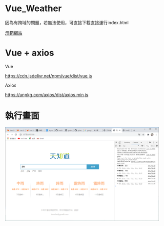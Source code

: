 # Vue_Weather

因為有跨域的問題，若無法使用，可直接下載直接運行index.html

[示範網站](https://ivesshe.github.io/Vue_Weather/)

# Vue + axios

Vue

https://cdn.jsdelivr.net/npm/vue/dist/vue.js

Axios

https://unpkg.com/axios/dist/axios.min.js

# 執行畫面

![image](./images/20200907144325.png)

